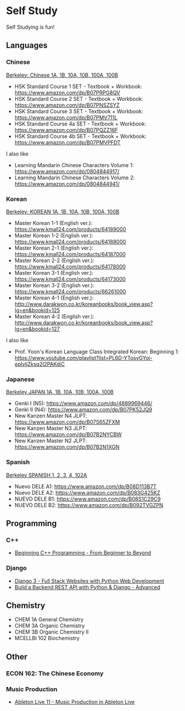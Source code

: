 # Self Study

Self Studying is fun!

## Languages

### Chinese

[Berkeley: Chinese 1A, 1B, 10A, 10B, 100A, 100B](https://ealc.berkeley.edu/programs/undergraduate/undergraduate-requirements/chinese-requirements)

* HSK Standard Course 1 SET - Textbook + Workbook: https://www.amazon.com/dp/B07PRPG8QV
* HSK Standard Course 2 SET - Textbook + Workbook: https://www.amazon.com/dp/B07PNSZSYZ
* HSK Standard Course 3 SET - Textbook + Workbook: https://www.amazon.com/dp/B07PMV711L
* HSK Standard Course 4a SET - Textbook + Workbook: https://www.amazon.com/dp/B07PQZZ16F
* HSK Standard Course 4b SET - Textbook + Workbook: https://www.amazon.com/dp/B07PMVPFDT

I also like

* Learning Mandarin Chinese Characters Volume 1: https://www.amazon.com/dp/0804844917/
* Learning Mandarin Chinese Characters Volume 2: https://www.amazon.com/dp/0804844941/

### Korean

[Berkeley: KOREAN 1A, 1B, 10A, 10B, 100A, 100B](https://guide.berkeley.edu/undergraduate/degree-programs/korean-language/#minorrequirementstext)

* Master Korean 1-1 (English ver.): https://www.kmall24.com/products/64189000
* Master Korean 1-2 (English ver.): https://www.kmall24.com/products/64188000
* Master Korean 2-1 (English ver.): https://www.kmall24.com/products/64187000
* Master Korean 2-2 (English ver.): https://www.kmall24.com/products/64178000
* Master Korean 3-1 (English ver.): https://www.kmall24.com/products/64173000
* Master Korean 3-2 (English ver.): https://www.kmall24.com/products/66261000
* Master Korean 4-1 (English ver.): http://www.darakwon.co.kr/koreanbooks/book_view.asp?lg=en&bookid=125
* Master Korean 4-2 (English ver.): http://www.darakwon.co.kr/koreanbooks/book_view.asp?lg=en&bookid=127

I also like
* Prof. Yoon's Korean Language Class Integrated Korean: Beginning 1: https://www.youtube.com/playlist?list=PL6D-YTosvGYoi-eplvljZksq2I2PAKdiC

### Japanese

[Berkeley JAPAN 1A, 1B, 10A, 10B, 100A, 100B](https://guide.berkeley.edu/undergraduate/degree-programs/japanese-language/#minorrequirementstext)

* Genki I (N5): https://www.amazon.com/dp/4889969446/
* Genki II (N4): https://www.amazon.com/dp/B07PK52JQ9
* New Kanzen Master N4 JLPT: https://www.amazon.com/dp/B07S65ZFXM
* New Kanzen Master N3 JLPT: https://www.amazon.com/dp/B07B2NYCBW
* New Kanzen Master N2 JLPT: https://www.amazon.com/dp/B07B2N1XGN

### Spanish

[Berkeley SPANISH 1, 2, 3, 4, 102A](https://guide.berkeley.edu/undergraduate/degree-programs/spanish-portuguese/#majorrequirementstext)

* Nuevo DELE A1: https://www.amazon.com/dp/B08D113B7T
* Nuevo DELE A2: https://www.amazon.com/dp/B083G425KZ
* NUEVO DELE B1: https://www.amazon.com/dp/B08S1C29C9
* NUEVO DELE B2: https://www.amazon.com/dp/B092TVGZPN

## Programming

### C++

* [Beginning C++ Programming - From Beginner to Beyond](https://www.udemy.com/course/beginning-c-plus-plus-programming/)

### Django

* [Django 3 - Full Stack Websites with Python Web Development](https://www.udemy.com/course/django-3-make-websites-with-python-tutorial-beginner-learn-bootstrap/)
* [Build a Backend REST API with Python & Django - Advanced](https://www.udemy.com/course/django-python-advanced/)

## Chemistry

* CHEM 1A General Chemistry
* CHEM 3A Organic Chemistry
* CHEM 3B Organic Chemistry II
* MCELLBI 102 Biochemistry

## Other

### ECON 162: The Chinese Economy

### Music Production

* [Ableton Live 11 - Music Production in Ableton Live](https://www.udemy.com/course/ableton-live-11-course/)
